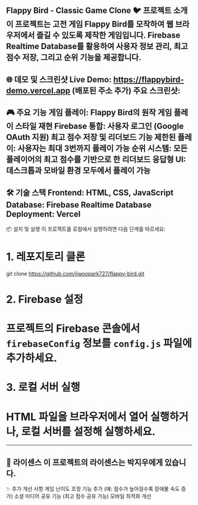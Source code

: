 Flappy Bird - Classic Game Clone 🐦
프로젝트 소개
이 프로젝트는 고전 게임 Flappy Bird를 모작하여 웹 브라우저에서 즐길 수 있도록 제작한 게임입니다.
Firebase Realtime Database를 활용하여 사용자 정보 관리, 최고 점수 저장, 그리고 순위 기능을 제공합니다.
------------------------------------------------------------------------------------------------------
🌐 데모 및 스크린샷
Live Demo: https://flappybird-demo.vercel.app (배포된 주소 추가)
주요 스크린샷:
------------------------------------------------------------------------------------------------------
🎮 주요 기능
게임 플레이: Flappy Bird의 원작 게임 플레이 스타일 재현
Firebase 통합:
사용자 로그인 (Google OAuth 지원)
최고 점수 저장 및 리더보드 기능
제한된 플레이: 사용자는 최대 3번까지 플레이 가능
순위 시스템: 모든 플레이어의 최고 점수를 기반으로 한 리더보드
응답형 UI: 데스크톱과 모바일 환경 모두에서 플레이 가능
------------------------------------------------------------------------------------------------------
🛠 기술 스택
Frontend: HTML, CSS, JavaScript
Database: Firebase Realtime Database
Deployment: Vercel
------------------------------------------------------------------------------------------------------
📦 설치 및 실행
이 프로젝트를 로컬에서 실행하려면 다음 단계를 따르세요:
# 1. 레포지토리 클론
git clone https://github.com/jiwoopark727/flappy-bird.git

# 2. Firebase 설정
# 프로젝트의 Firebase 콘솔에서 `firebaseConfig` 정보를 `config.js` 파일에 추가하세요.

# 3. 로컬 서버 실행
# HTML 파일을 브라우저에서 열어 실행하거나, 로컬 서버를 설정해 실행하세요.
------------------------------------------------------------------------------------------------------
📜 라이센스
이 프로젝트의 라이센스는 박지우에게 있습니다.
------------------------------------------------------------------------------------------------------
✨ 추가 개선 사항
게임 난이도 조정 기능 추가 (예: 점수가 높아질수록 장애물 속도 증가)
소셜 미디어 공유 기능 (최고 점수 공유 가능)
모바일 최적화 개선
